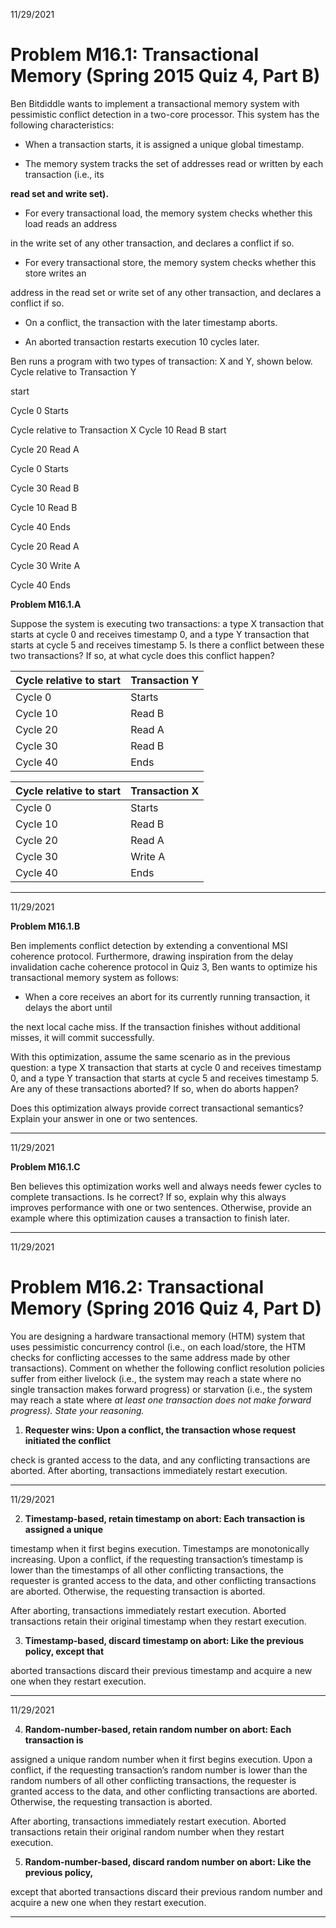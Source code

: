 11/29/2021

# Problem M16.1: Transactional Memory (Spring 2015 Quiz 4, Part B)

Ben Bitdiddle wants to implement a transactional memory system with pessimistic conflict
detection in a two-core processor. This system has the following characteristics:

  - When a transaction starts, it is assigned a unique global timestamp.

  - The memory system tracks the set of addresses read or written by each transaction (i.e., its

**read set and write set).**

  - For every transactional load, the memory system checks whether this load reads an address

in the write set of any other transaction, and declares a conflict if so.

  - For every transactional store, the memory system checks whether this store writes an

address in the read set or write set of any other transaction, and declares a conflict if so.

  - On a conflict, the transaction with the later timestamp aborts.

  - An aborted transaction restarts execution 10 cycles later.

Ben runs a program with two types of
transaction: X and Y, shown below. Cycle relative to Transaction Y

start

Cycle 0 Starts

Cycle relative to
Transaction X Cycle 10 Read B
start

Cycle 20 Read A

Cycle 0 Starts

Cycle 30 Read B

Cycle 10 Read B

Cycle 40 Ends

Cycle 20 Read A

Cycle 30 Write A

Cycle 40 Ends

**Problem M16.1.A**

Suppose the system is executing two transactions: a type X transaction that starts at cycle 0 and
receives timestamp 0, and a type Y transaction that starts at cycle 5 and receives timestamp 5. Is
there a conflict between these two transactions? If so, at what cycle does this conflict happen?

|Cycle relative to start|Transaction Y|
|---|---|
|Cycle 0|Starts|
|Cycle 10|Read B|
|Cycle 20|Read A|
|Cycle 30|Read B|
|Cycle 40|Ends|

|Cycle relative to start|Transaction X|
|---|---|
|Cycle 0|Starts|
|Cycle 10|Read B|
|Cycle 20|Read A|
|Cycle 30|Write A|
|Cycle 40|Ends|


-----

11/29/2021

**Problem M16.1.B**

Ben implements conflict detection by extending a conventional MSI coherence protocol.
Furthermore, drawing inspiration from the delay invalidation cache coherence protocol in Quiz 3,
Ben wants to optimize his transactional memory system as follows:

  - When a core receives an abort for its currently running transaction, it delays the abort until

the next local cache miss. If the transaction finishes without additional misses, it will
commit successfully.

With this optimization, assume the same scenario as in the previous question: a type X transaction
that starts at cycle 0 and receives timestamp 0, and a type Y transaction that starts at cycle 5 and
receives timestamp 5. Are any of these transactions aborted? If so, when do aborts happen?

Does this optimization always provide correct transactional semantics? Explain your answer in
one or two sentences.


-----

11/29/2021

**Problem M16.1.C**

Ben believes this optimization works well and always needs fewer cycles to complete transactions.
Is he correct? If so, explain why this always improves performance with one or two sentences.
Otherwise, provide an example where this optimization causes a transaction to finish later.


-----

11/29/2021

# Problem M16.2: Transactional Memory (Spring 2016 Quiz 4, Part D)

You are designing a hardware transactional memory (HTM) system that uses pessimistic
concurrency control (i.e., on each load/store, the HTM checks for conflicting accesses to the same
address made by other transactions). Comment on whether the following conflict resolution
policies suffer from either livelock (i.e., the system may reach a state where no single transaction
makes forward progress) or starvation (i.e., the system may reach a state where _at least one_
_transaction does not make forward progress). State your reasoning._

1. **Requester wins: Upon a conflict, the transaction whose request initiated the conflict**

check is granted access to the data, and any conflicting transactions are aborted. After
aborting, transactions immediately restart execution.


-----

11/29/2021

2. **Timestamp-based, retain timestamp on abort: Each transaction is assigned a unique**

timestamp when it first begins execution. Timestamps are monotonically increasing.
Upon a conflict, if the requesting transaction’s timestamp is lower than the timestamps of
all other conflicting transactions, the requester is granted access to the data, and other
conflicting transactions are aborted. Otherwise, the requesting transaction is aborted.

After aborting, transactions immediately restart execution. Aborted transactions retain
their original timestamp when they restart execution.

3. **Timestamp-based, discard timestamp on abort: Like the previous policy, except that**

aborted transactions discard their previous timestamp and acquire a new one when they
restart execution.


-----

11/29/2021

4. **Random-number-based, retain random number on abort: Each transaction is**

assigned a unique random number when it first begins execution. Upon a conflict, if the
requesting transaction’s random number is lower than the random numbers of all other
conflicting transactions, the requester is granted access to the data, and other conflicting
transactions are aborted. Otherwise, the requesting transaction is aborted.

After aborting, transactions immediately restart execution. Aborted transactions retain
their original random number when they restart execution.

5. **Random-number-based, discard random number on abort: Like the previous policy,**

except that aborted transactions discard their previous random number and acquire a new
one when they restart execution.


-----

